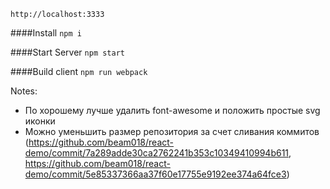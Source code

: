 `http://localhost:3333`

####Install
`npm i`

####Start Server
`npm start`

####Build client
`npm run webpack`

Notes:
* По хорошему лучше удалить font-awesome и положить простые svg иконки
* Можно уменьшить размер репозитория за счет сливания коммитов (https://github.com/beam018/react-demo/commit/7a289adde30ca2762241b353c10349410994b611, https://github.com/beam018/react-demo/commit/5e85337366aa37f60e17755e9192ee374a64fce3)
